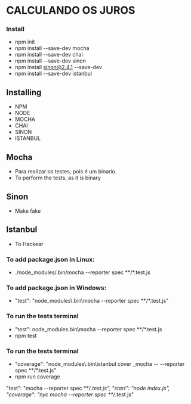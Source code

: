 
# CALCULANDO OS JUROS 

### Install
* npm init
* npm install --save-dev mocha
* npm install --save-dev chai
* npm install --save-dev sinon
* npm install sinon@2.4.1 --save-dev
* npm install --save-dev istanbul

## Installing
* NPM
* NODE
* MOCHA
* CHAI
* SINON
* ISTANBUL

## Mocha
* Para realizar os testes, pois é um binario.
* To perform the tests, as it is binary

## Sinon
* Make fake

## Istanbul
* To Hackear

### To add package.json in Linux:
* ./node_modules/.bin/mocha --reporter spec **/*.test.js

### To add package.json in Windows:
* "test": "node_modules\\.bin\\mocha --reporter spec **/*.test.js"

### To run the tests terminal
* "test": node_modules\.bin\mocha --reporter spec **/*.test.js
* npm test

### To run the tests terminal
* "coverage": "node_modules\\.bin\\istanbul cover _mocha -- --reporter spec **/*.test.js"
* npm run coverage

"test": "mocha --reporter spec **/*.test.js",
"start": "node index.js",
"coverage": "nyc mocha --reporter spec **/*.test.js"
